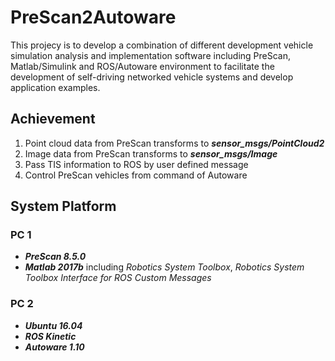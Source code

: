 # PreScan2Autoware
This projecy is to develop a combination of different development vehicle simulation analysis and implementation software including PreScan, Matlab/Simulink and ROS/Autoware environment to facilitate the development of self-driving networked vehicle systems and develop application examples.  
## Achievement
1. Point cloud data from PreScan transforms to ***sensor_msgs/PointCloud2***
2. Image data from PreScan transforms to ***sensor_msgs/Image***
3. Pass TIS information to ROS by user defined message
4. Control PreScan vehicles from command of Autoware
## System Platform
### PC 1
- ***PreScan 8.5.0***
- ***Matlab 2017b*** including *Robotics System Toolbox*, *Robotics System Toolbox Interface for ROS Custom Messages* 
### PC 2
- ***Ubuntu 16.04***
- ***ROS Kinetic***
- ***Autoware 1.10***
